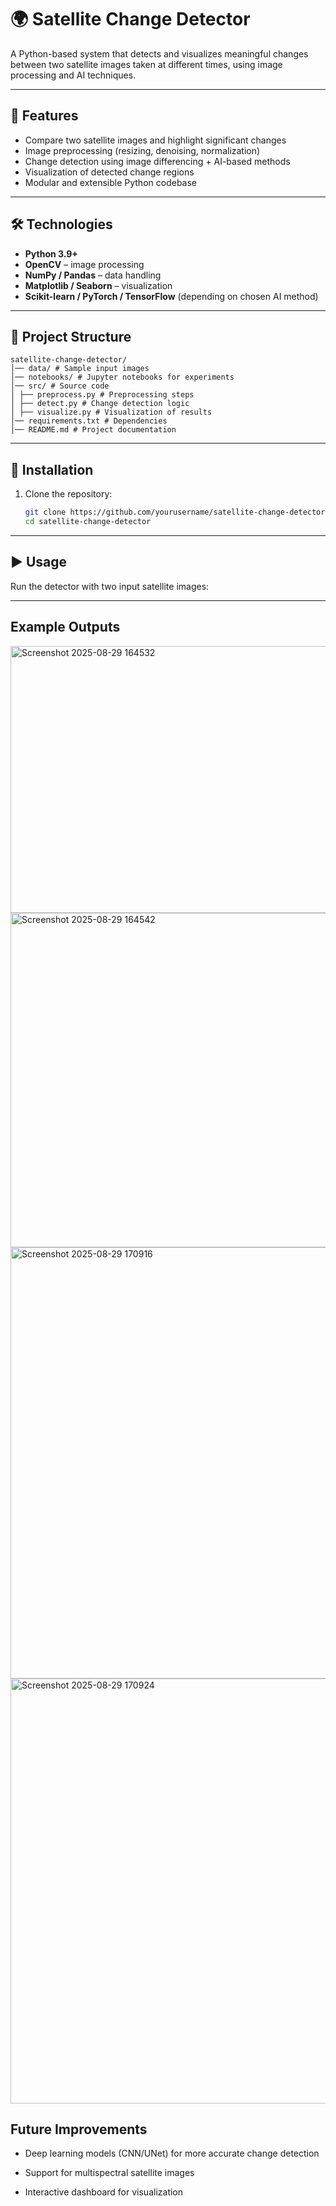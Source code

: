 # 🌍 Satellite Change Detector  

A Python-based system that detects and visualizes meaningful changes between two satellite images taken at different times, using image processing and AI techniques.  

---

## 📌 Features  
- Compare two satellite images and highlight significant changes  
- Image preprocessing (resizing, denoising, normalization)  
- Change detection using image differencing + AI-based methods  
- Visualization of detected change regions  
- Modular and extensible Python codebase  

---

## 🛠️ Technologies  
- **Python 3.9+**  
- **OpenCV** – image processing  
- **NumPy / Pandas** – data handling  
- **Matplotlib / Seaborn** – visualization  
- **Scikit-learn / PyTorch / TensorFlow** (depending on chosen AI method)  

---

## 📂 Project Structure  
```
satellite-change-detector/
│── data/ # Sample input images
│── notebooks/ # Jupyter notebooks for experiments
│── src/ # Source code
│ ├── preprocess.py # Preprocessing steps
│ ├── detect.py # Change detection logic
│ ├── visualize.py # Visualization of results
│── requirements.txt # Dependencies
│── README.md # Project documentation
```


---

## 🚀 Installation  
1. Clone the repository:  
   ```bash
   git clone https://github.com/yourusername/satellite-change-detector.git
   cd satellite-change-detector

---

## ▶️ Usage

Run the detector with two input satellite images:

---


## Example Outputs

<img width="1625" height="427" alt="Screenshot 2025-08-29 164532" src="https://github.com/user-attachments/assets/1f6d6601-94ca-4b48-8031-946bb3964b66" />
<img width="1765" height="535" alt="Screenshot 2025-08-29 164542" src="https://github.com/user-attachments/assets/db9c2fe1-f532-40f5-be0a-d9808a496359" />

<img width="1699" height="690" alt="Screenshot 2025-08-29 170916" src="https://github.com/user-attachments/assets/e584df8d-a1c8-49da-a126-75beab70a826" />
<img width="1571" height="680" alt="Screenshot 2025-08-29 170924" src="https://github.com/user-attachments/assets/369e70a9-b963-4c6a-8e32-a6aa3982ab05" />

## Future Improvements

- Deep learning models (CNN/UNet) for more accurate change detection

- Support for multispectral satellite images

- Interactive dashboard for visualization

